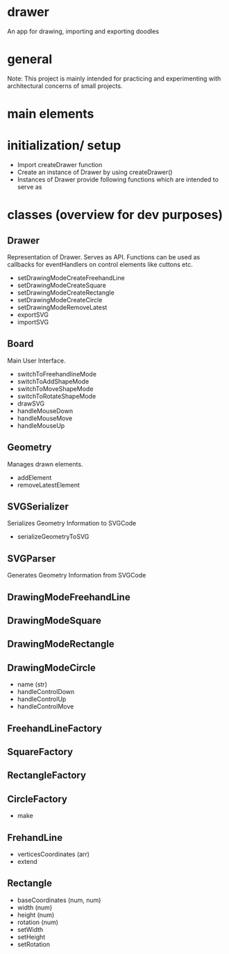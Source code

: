 # drawer
An app for drawing, importing and exporting doodles

# general
Note: This project is mainly intended for practicing and experimenting with architectural concerns of small projects.

# main elements

# initialization/ setup
- Import createDrawer function
- Create an instance of Drawer by using createDrawer(<Id of Dom Element>)
- Instances of Drawer provide following functions which are intended to serve as   

# classes (overview for dev purposes)

## Drawer
Representation of Drawer. Serves as API. Functions can be used as callbacks for eventHandlers on control elements like cuttons etc.
- setDrawingModeCreateFreehandLine
- setDrawingModeCreateSquare
- setDrawingModeCreateRectangle
- setDrawingModeCreateCircle
- setDrawingModeRemoveLatest
- exportSVG
- importSVG

## Board
Main User Interface.
- switchToFreehandlineMode
- switchToAddShapeMode
- switchToMoveShapeMode
- switchToRotateShapeMode
- drawSVG
- handleMouseDown
- handleMouseMove
- handleMouseUp

## Geometry
Manages drawn elements.
- addElement
- removeLatestElement

## SVGSerializer
Serializes Geometry Information to SVGCode
- serializeGeometryToSVG

## SVGParser
Generates Geometry Information from SVGCode

## DrawingModeFreehandLine
## DrawingModeSquare
## DrawingModeRectangle
## DrawingModeCircle
- name (str)
- handleControlDown
- handleControlUp
- handleControlMove

## FreehandLineFactory
## SquareFactory
## RectangleFactory
## CircleFactory
- make

## FrehandLine
- verticesCoordinates (arr)
- extend

## Rectangle
- baseCoordinates (num, num)
- width (num)
- height (num)
- rotation (num)
- setWidth
- setHeight
- setRotation
